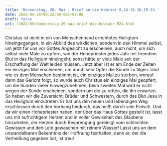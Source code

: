 ```yaml
---
title: 'Donnerstag, 26. Mai : Brief an die Hebräer 9,24-28.10,19-23.'
date: 2022-05-26T08:22:00.001+02:00
draft: false
url: /2022/05/donnerstag-26-mai-brief-die-hebraer-924.html
---
```


Christus ist nicht in ein von Menschenhand errichtetes Heiligtum hineingegangen, in ein Abbild des wirklichen, sondern in den Himmel selbst, um jetzt für uns vor Gottes Angesicht zu erscheinen; auch nicht, um sich selbst viele Male zu opfern, wie der Hohepriester jedes Jahr mit fremdem Blut in das Heiligtum hineingeht; sonst hätte er viele Male seit der Erschaffung der Welt leiden müssen. Jetzt aber ist er am Ende der Zeiten ein einziges Mal erschienen, um durch sein Opfer die Sünde zu tilgen. Und wie es dem Menschen bestimmt ist, ein einziges Mal zu sterben, worauf dann das Gericht folgt, so wurde auch Christus ein einziges Mal geopfert, um die Sünden vieler hinwegzunehmen; beim zweiten Mal wird er nicht wegen der Sünde erscheinen, sondern um die zu retten, die ihn erwarten. So haben wir die Zuversicht, Brüder und Schwestern, durch das Blut Jesu in das Heiligtum einzutreten. Er hat uns den neuen und lebendigen Weg erschlossen durch den Vorhang hindurch, das heißt durch sein Fleisch. Und da wir einen Hohepriester haben, der über das Haus Gottes gestellt ist, lasst uns mit aufrichtigem Herzen und in voller Gewissheit des Glaubens hinzutreten, die Herzen durch Besprengung gereinigt vom schlechten Gewissen und den Leib gewaschen mit reinem Wasser! Lasst uns an dem unwandelbaren Bekenntnis der Hoffnung festhalten, denn er, der die Verheißung gegeben hat, ist treu!